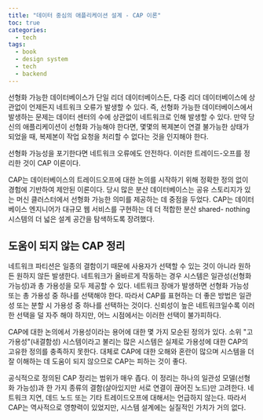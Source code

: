 ```yaml
---
title: "데이터 중심의 애플리케이션 설계 - CAP 이론"
toc: true
categories:
  - tech
tags:
  - book
  - design system
  - tech
  - backend
---
```


선형화 가능한 데이터베이스가 단일 리더 데이터베이스든, 다중 리더 데이터베이스에 상관없이 언제든지 네트워크 오류가 발생할 수 있다.
즉, 선형화 가능한 데이터베이스에서 발생하는 문제는 데이터 센터의 수에 상관없이 네트워크로 인해 발생할 수 있다.
만약 당신의 애플리케이션이 선형화 가능해야 한다면, 몇몇의 복제본이 연결 불가능한 상태가 되었을 때, 복제본이 작업 요청을 처리할 수 없다는 것을 인지해야 한다.

선형화 가능성을 포기한다면 네트워크 오류에도 안전하다. 이러한 트레이드-오프를 정리한 것이 CAP 이론이다.

CAP는 데이터베이스의 트레이드오프에 대한 논의를 시작하기 위해 정확한 정의 없이 경험에 기반하여 제안된 이론이다. 당시 많은 분산 데이터베이스는 공유 스토리지가 있는 머신 클러스터에서 선형화 가능한 의미를 제공하는 데 중점을 두었다. CAP는 데이터베이스 엔지니어가 대규모 웹 서비스를 구현하는 데 더 적합한 분산 shared- nothing 시스템의 더 넓은 설계 공간을 탐색하도록 장려했다.

## 도움이 되지 않는 CAP 정리

네트워크 파티션은 일종의 결함이기 때문에 사용자가 선택할 수 있는 것이 아니라 원하든 원하지 않든 발생한다.
네트워크가 올바르게 작동하는 경우 시스템은 일관성(선형화 가능성)과 총 가용성을 모두 제공할 수 있다. 네트워크 장애가 발생하면 선형화 가능성 또는 총 가용성 중 하나를 선택해야 한다. 따라서 CAP를 표현하는 더 좋은 방법은 일관성 또는 분할 시 가용성 중 하나를 선택하는 것이다. 신뢰성이 높은 네트워크일수록 이러한 선택을 덜 자주 해야 하지만, 어느 시점에서는 이러한 선택이 불가피하다.

CAP에 대한 논의에서 가용성이라는 용어에 대한 몇 가지 모순된 정의가 있다. 소위 "고가용성"(내결함성) 시스템이라고 불리는 많은 시스템은 실제로 가용성에 대한 CAP의 고유한 정의를 충족하지 못한다. 대체로 CAP에 대한 오해와 혼란이 많으며 시스템을 더 잘 이해하는 데 도움이 되지 않으므로 CAP는 피하는 것이 좋다.

공식적으로 정의된 CAP 정리는 범위가 매우 좁다. 이 정리는 하나의 일관성 모델(선형화 가능성)과 한 가지 종류의 결함(살아있지만 서로 연결이 끊어진 노드)만 고려한다. 네트워크 지연, 데드 노드 또는 기타 트레이드오프에 대해서는 언급하지 않는다. 따라서 CAP는 역사적으로 영향력이 있었지만, 시스템 설계에는 실질적인 가치가 거의 없다.
